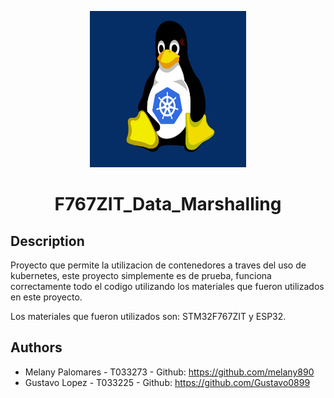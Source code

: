 <p align="center">
  <img src="F413ZHT6_Data_Marshalling/img/LOGO.png" alt="LOGO" width="250" height="250"/>
  <h1 align="center">F767ZIT_Data_Marshalling</h1>

</p>


## Description
Proyecto que permite la utilizacion de contenedores a traves del uso de kubernetes, este proyecto simplemente es de prueba, funciona correctamente todo el codigo utilizando los materiales que fueron utilizados en este proyecto.

Los materiales que fueron utilizados son: STM32F767ZIT y ESP32.



## Authors
- Melany Palomares - T033273 - Github: https://github.com/melany890
- Gustavo Lopez - T033225 - Github: https://github.com/Gustavo0899
